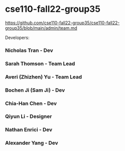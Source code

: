 # cse110-fall22-group35

https://github.com/cse110-fall22-group35/cse110-fall22-group35/blob/main/admin/team.md

Developers: 
### Nicholas Tran - Dev
### Sarah Thomson - Team Lead
### Averi (Zhizhen) Yu - Team Lead
### Bochen Ji (Sam Ji) - Dev
### Chia-Han Chen - Dev
### Qiyun Li - Designer
### Nathan Enrici - Dev
### Alexander Yang - Dev



